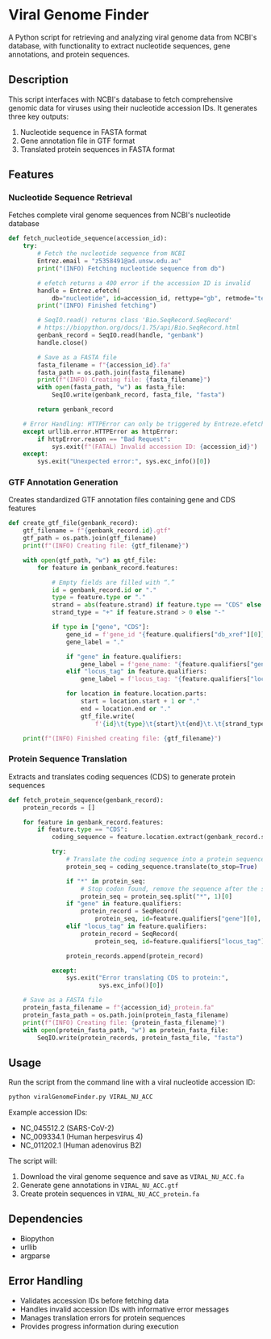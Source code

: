 # Viral Genome Finder
A Python script for retrieving and analyzing viral genome data from NCBI's database, with functionality to extract nucleotide sequences, gene annotations, and protein sequences.

## Description
This script interfaces with NCBI's database to fetch comprehensive genomic data for viruses using their nucleotide accession IDs. It generates three key outputs:
1. Nucleotide sequence in FASTA format
2. Gene annotation file in GTF format
3. Translated protein sequences in FASTA format

## Features

### Nucleotide Sequence Retrieval
Fetches complete viral genome sequences from NCBI's nucleotide database
```py
def fetch_nucleotide_sequence(accession_id):
    try:
        # Fetch the nucleotide sequence from NCBI
        Entrez.email = "z5358491@ad.unsw.edu.au"
        print("(INFO) Fetching nucleotide sequence from db")

        # efetch returns a 400 error if the accession ID is invalid
        handle = Entrez.efetch(
            db="nucleotide", id=accession_id, rettype="gb", retmode="text")
        print("(INFO) Finished fetching")

        # SeqIO.read() returns class 'Bio.SeqRecord.SeqRecord'
        # https://biopython.org/docs/1.75/api/Bio.SeqRecord.html
        genbank_record = SeqIO.read(handle, "genbank")
        handle.close()

        # Save as a FASTA file
        fasta_filename = f"{accession_id}.fa"
        fasta_path = os.path.join(fasta_filename)
        print(f"(INFO) Creating file: {fasta_filename}")
        with open(fasta_path, "w") as fasta_file:
            SeqIO.write(genbank_record, fasta_file, "fasta")

        return genbank_record

    # Error Handling: HTTPError can only be triggered by Entreze.efetch()
    except urllib.error.HTTPError as httpError:
        if httpError.reason == "Bad Request":
            sys.exit(f"(FATAL) Invalid accession ID: {accession_id}")
    except:
        sys.exit("Unexpected error:", sys.exc_info()[0])
```

### GTF Annotation Generation
Creates standardized GTF annotation files containing gene and CDS features
```py
def create_gtf_file(genbank_record):
    gtf_filename = f"{genbank_record.id}.gtf"
    gtf_path = os.path.join(gtf_filename)
    print(f"(INFO) Creating file: {gtf_filename}")

    with open(gtf_path, "w") as gtf_file:
        for feature in genbank_record.features:

            # Empty fields are filled with “.”
            id = genbank_record.id or "."
            type = feature.type or "."
            strand = abs(feature.strand) if feature.type == "CDS" else "."
            strand_type = "+" if feature.strand > 0 else "-"

            if type in ["gene", "CDS"]:
                gene_id = f'gene_id "{feature.qualifiers["db_xref"][0]}"' or "."
                gene_label = "."

                if "gene" in feature.qualifiers:
                    gene_label = f'gene_name: "{feature.qualifiers["gene"][0]}"'
                elif "locus_tag" in feature.qualifiers:
                    gene_label = f'locus_tag: "{feature.qualifiers["locus_tag"][0]}"'

                for location in feature.location.parts:
                    start = location.start + 1 or "."
                    end = location.end or "."
                    gtf_file.write(
                        f'{id}\t{type}\t{start}\t{end}\t.\t{strand_type}\t{strand}\t{gene_id}; {gene_label}\n')

    print(f"(INFO) Finished creating file: {gtf_filename}")
```

### Protein Sequence Translation
Extracts and translates coding sequences (CDS) to generate protein sequences
```py
def fetch_protein_sequence(genbank_record):
    protein_records = []

    for feature in genbank_record.features:
        if feature.type == "CDS":
            coding_sequence = feature.location.extract(genbank_record.seq)

            try:
                # Translate the coding sequence into a protein sequence
                protein_seq = coding_sequence.translate(to_stop=True)

                if "*" in protein_seq:
                    # Stop codon found, remove the sequence after the stop codon
                    protein_seq = protein_seq.split("*", 1)[0]
                if "gene" in feature.qualifiers:
                    protein_record = SeqRecord(
                        protein_seq, id=feature.qualifiers["gene"][0], description="")
                elif "locus_tag" in feature.qualifiers:
                    protein_record = SeqRecord(
                        protein_seq, id=feature.qualifiers["locus_tag"][0], description="")

                protein_records.append(protein_record)

            except:
                sys.exit("Error translating CDS to protein:",
                         sys.exc_info()[0])

    # Save as a FASTA file
    protein_fasta_filename = f"{accession_id}_protein.fa"
    protein_fasta_path = os.path.join(protein_fasta_filename)
    print(f"(INFO) Creating file: {protein_fasta_filename}")
    with open(protein_fasta_path, "w") as protein_fasta_file:
        SeqIO.write(protein_records, protein_fasta_file, "fasta")
```

## Usage
Run the script from the command line with a viral nucleotide accession ID:
```bash
python viralGenomeFinder.py VIRAL_NU_ACC
```

Example accession IDs:
- NC_045512.2 (SARS-CoV-2)
- NC_009334.1 (Human herpesvirus 4)
- NC_011202.1 (Human adenovirus B2)

The script will:
1. Download the viral genome sequence and save as `VIRAL_NU_ACC.fa`
2. Generate gene annotations in `VIRAL_NU_ACC.gtf`
3. Create protein sequences in `VIRAL_NU_ACC_protein.fa`

## Dependencies
- Biopython
- urllib
- argparse

## Error Handling
- Validates accession IDs before fetching data
- Handles invalid accession IDs with informative error messages
- Manages translation errors for protein sequences
- Provides progress information during execution
